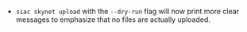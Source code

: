 - `siac skynet upload` with the `--dry-run` flag will now print more clear messages to emphasize that no files are actually uploaded.

